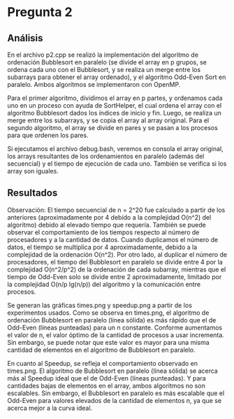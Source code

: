 # Pregunta 2

## Análisis

En el archivo p2.cpp se realizó la implementación del algoritmo de ordenación Bubblesort en paralelo (se divide el array en p grupos, se ordena cada uno con el Bubblesort, y se realiza un merge entre los subarrays para obtener el array ordenado), y el algoritmo Odd-Even Sort en paralelo. Ambos algoritmos se implementaron con OpenMP.

Para el primer algoritmo, dividimos el array en p partes, y ordenamos cada uno en un proceso con ayuda de SortHelper, el cual ordena el array con el algoritmo Bubblesort dados los índices de inicio y fin. Luego, se realiza un merge entre los subarrays, y se copia el array al array original. Para el segundo algoritmo, el array se divide en pares y se pasan a los procesos para que ordenen los pares.

Si ejecutamos el archivo debug.bash, veremos en consola el array original, los arrays resultantes de los ordenamientos en paralelo (además del secuencial) y el tiempo de ejecución de cada uno. También se verifica si los array son iguales.

## Resultados

Observación: El tiempo secuencial de n = 2^20 fue calculado a partir de los anteriores (aproximadamente por 4 debido a la complejidad O(n^2) del algoritmo) debido al elevado tiempo que requería. También se puede observar el comportamiento de los tiempos respecto al número de procesadores y a la cantidad de datos. Cuando duplicamos el número de datos, el tiempo se multiplica por 4 aproximadamente, debido a la complejidad de la ordenación O(n^2). Por otro lado, al duplicar el número de procesadores, el tiempo del Bubblesort en paralelo se divide entre 4 por la complejidad O(n^2/p^2) de la ordenación de cada subarray, mientras que el tiempo de Odd-Even solo se divide entre 2 aproximadamente, limitado por la complejidad O(n/p lg(n/p)) del algoritmo y la comunicación entre procesos.

Se generan las gráficas times.png y speedup.png a partir de los experimentos usados. Como se observa en times.png, el algoritmo de ordenación Bubblesort en paralelo (línea sólida) es más rápido que el de Odd-Even (líneas punteadas) para un n constante. Conforme aumentamos el valor de n, el valor óptimo de la cantidad de procesos a usar incrementa. Sin embargo, se puede notar que este valor es mayor para una misma cantidad de elementos en el algoritmo de Bubblesort en paralelo.

En cuanto al Speedup, se refleja el comportamiento observado en times.png. El algoritmo de Bubblesort en paralelo (línea sólida) se acerca más al Speedup ideal que el de Odd-Even (líneas punteadas). Y para cantidades bajas de elementos en el array, ambos algoritmos no son escalables. Sin embargo, el Bubblesort en paralelo es más escalable que el Odd-Even para valores elevados de la cantidad de elementos n, ya que se acerca mejor a la curva ideal.

